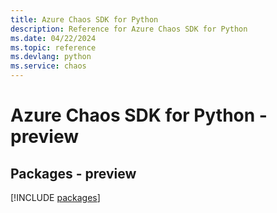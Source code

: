 ```yaml
---
title: Azure Chaos SDK for Python
description: Reference for Azure Chaos SDK for Python
ms.date: 04/22/2024
ms.topic: reference
ms.devlang: python
ms.service: chaos
---
```

# Azure Chaos SDK for Python - preview
## Packages - preview
[!INCLUDE [packages](chaos-index.md)]